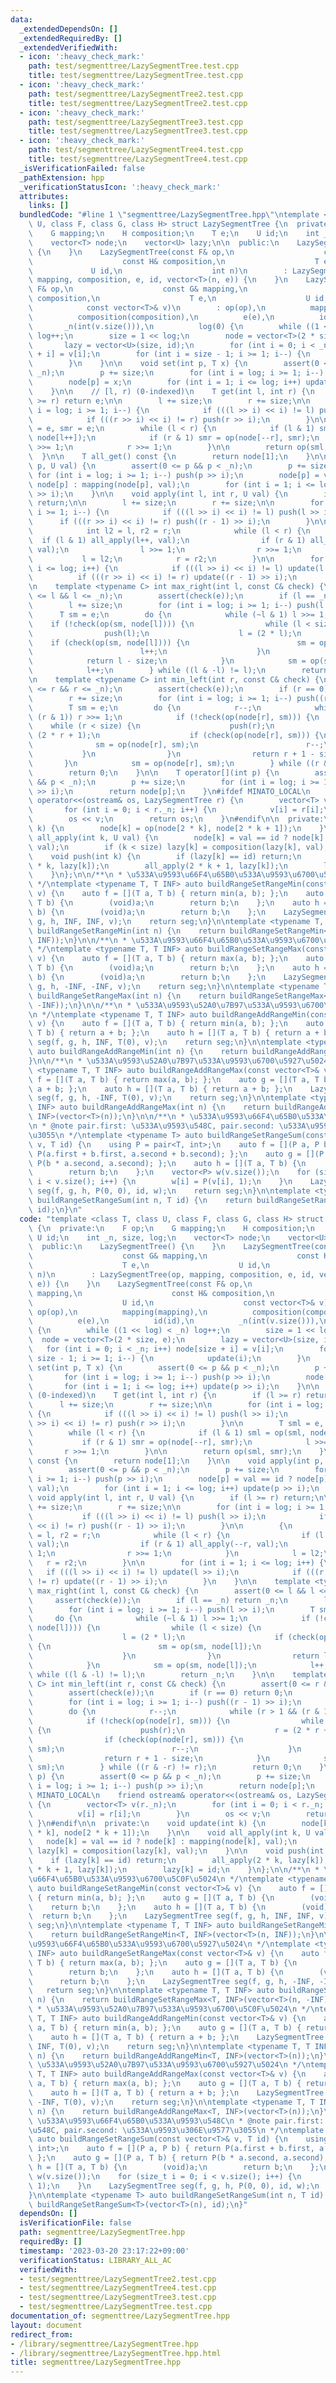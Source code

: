 ```yaml
---
data:
  _extendedDependsOn: []
  _extendedRequiredBy: []
  _extendedVerifiedWith:
  - icon: ':heavy_check_mark:'
    path: test/segmenttree/LazySegmentTree.test.cpp
    title: test/segmenttree/LazySegmentTree.test.cpp
  - icon: ':heavy_check_mark:'
    path: test/segmenttree/LazySegmentTree2.test.cpp
    title: test/segmenttree/LazySegmentTree2.test.cpp
  - icon: ':heavy_check_mark:'
    path: test/segmenttree/LazySegmentTree3.test.cpp
    title: test/segmenttree/LazySegmentTree3.test.cpp
  - icon: ':heavy_check_mark:'
    path: test/segmenttree/LazySegmentTree4.test.cpp
    title: test/segmenttree/LazySegmentTree4.test.cpp
  _isVerificationFailed: false
  _pathExtension: hpp
  _verificationStatusIcon: ':heavy_check_mark:'
  attributes:
    links: []
  bundledCode: "#line 1 \"segmenttree/LazySegmentTree.hpp\"\ntemplate <class T, class\
    \ U, class F, class G, class H> struct LazySegmentTree {\n  private:\n    F op;\n\
    \    G mapping;\n    H composition;\n    T e;\n    U id;\n    int _n, size, log;\n\
    \    vector<T> node;\n    vector<U> lazy;\n\n  public:\n    LazySegmentTree()\
    \ {\n    }\n    LazySegmentTree(const F& op,\n                    const G& mapping,\n\
    \                    const H& composition,\n                    T e,\n       \
    \             U id,\n                    int n)\n        : LazySegmentTree(op,\
    \ mapping, composition, e, id, vector<T>(n, e)) {\n    }\n    LazySegmentTree(const\
    \ F& op,\n                    const G& mapping,\n                    const H&\
    \ composition,\n                    T e,\n                    U id,\n        \
    \            const vector<T>& v)\n        : op(op),\n          mapping(mapping),\n\
    \          composition(composition),\n          e(e),\n          id(id),\n   \
    \       _n(int(v.size())),\n          log(0) {\n        while ((1 << log) < _n)\
    \ log++;\n        size = 1 << log;\n        node = vector<T>(2 * size, e);\n \
    \       lazy = vector<U>(size, id);\n        for (int i = 0; i < _n; i++) node[size\
    \ + i] = v[i];\n        for (int i = size - 1; i >= 1; i--) {\n            update(i);\n\
    \        }\n    }\n\n    void set(int p, T x) {\n        assert(0 <= p && p <\
    \ _n);\n        p += size;\n        for (int i = log; i >= 1; i--) push(p >> i);\n\
    \        node[p] = x;\n        for (int i = 1; i <= log; i++) update(p >> i);\n\
    \    }\n\n    // [l, r) (0-indexed)\n    T get(int l, int r) {\n        if (l\
    \ >= r) return e;\n\n        l += size;\n        r += size;\n\n        for (int\
    \ i = log; i >= 1; i--) {\n            if (((l >> i) << i) != l) push(l >> i);\n\
    \            if (((r >> i) << i) != r) push(r >> i);\n        }\n\n        T sml\
    \ = e, smr = e;\n        while (l < r) {\n            if (l & 1) sml = op(sml,\
    \ node[l++]);\n            if (r & 1) smr = op(node[--r], smr);\n            l\
    \ >>= 1;\n            r >>= 1;\n        }\n\n        return op(sml, smr);\n  \
    \  }\n\n    T all_get() const {\n        return node[1];\n    }\n\n    void apply(int\
    \ p, U val) {\n        assert(0 <= p && p < _n);\n        p += size;\n       \
    \ for (int i = log; i >= 1; i--) push(p >> i);\n        node[p] = val == id ?\
    \ node[p] : mapping(node[p], val);\n        for (int i = 1; i <= log; i++) update(p\
    \ >> i);\n    }\n\n    void apply(int l, int r, U val) {\n        if (l >= r)\
    \ return;\n\n        l += size;\n        r += size;\n\n        for (int i = log;\
    \ i >= 1; i--) {\n            if (((l >> i) << i) != l) push(l >> i);\n      \
    \      if (((r >> i) << i) != r) push((r - 1) >> i);\n        }\n\n        {\n\
    \            int l2 = l, r2 = r;\n            while (l < r) {\n              \
    \  if (l & 1) all_apply(l++, val);\n                if (r & 1) all_apply(--r,\
    \ val);\n                l >>= 1;\n                r >>= 1;\n            }\n \
    \           l = l2;\n            r = r2;\n        }\n\n        for (int i = 1;\
    \ i <= log; i++) {\n            if (((l >> i) << i) != l) update(l >> i);\n  \
    \          if (((r >> i) << i) != r) update((r - 1) >> i);\n        }\n    }\n\
    \n    template <typename C> int max_right(int l, const C& check) {\n        assert(0\
    \ <= l && l <= _n);\n        assert(check(e));\n        if (l == _n) return _n;\n\
    \        l += size;\n        for (int i = log; i >= 1; i--) push(l >> i);\n  \
    \      T sm = e;\n        do {\n            while (~l & 1) l >>= 1;\n        \
    \    if (!check(op(sm, node[l]))) {\n                while (l < size) {\n    \
    \                push(l);\n                    l = (2 * l);\n                \
    \    if (check(op(sm, node[l]))) {\n                        sm = op(sm, node[l]);\n\
    \                        l++;\n                    }\n                }\n    \
    \            return l - size;\n            }\n            sm = op(sm, node[l]);\n\
    \            l++;\n        } while ((l & -l) != l);\n        return _n;\n    }\n\
    \n    template <typename C> int min_left(int r, const C& check) {\n        assert(0\
    \ <= r && r <= _n);\n        assert(check(e));\n        if (r == 0) return 0;\n\
    \        r += size;\n        for (int i = log; i >= 1; i--) push((r - 1) >> i);\n\
    \        T sm = e;\n        do {\n            r--;\n            while (r > 1 &&\
    \ (r & 1)) r >>= 1;\n            if (!check(op(node[r], sm))) {\n            \
    \    while (r < size) {\n                    push(r);\n                    r =\
    \ (2 * r + 1);\n                    if (check(op(node[r], sm))) {\n          \
    \              sm = op(node[r], sm);\n                        r--;\n         \
    \           }\n                }\n                return r + 1 - size;\n     \
    \       }\n            sm = op(node[r], sm);\n        } while ((r & -r) != r);\n\
    \        return 0;\n    }\n\n    T operator[](int p) {\n        assert(0 <= p\
    \ && p < _n);\n        p += size;\n        for (int i = log; i >= 1; i--) push(p\
    \ >> i);\n        return node[p];\n    }\n#ifdef MINATO_LOCAL\n    friend ostream&\
    \ operator<<(ostream& os, LazySegmentTree r) {\n        vector<T> v(r._n);\n \
    \       for (int i = 0; i < r._n; i++) {\n            v[i] = r[i];\n        }\n\
    \        os << v;\n        return os;\n    }\n#endif\n\n  private:\n    void update(int\
    \ k) {\n        node[k] = op(node[2 * k], node[2 * k + 1]);\n    }\n\n    void\
    \ all_apply(int k, U val) {\n        node[k] = val == id ? node[k] : mapping(node[k],\
    \ val);\n        if (k < size) lazy[k] = composition(lazy[k], val);\n    }\n\n\
    \    void push(int k) {\n        if (lazy[k] == id) return;\n        all_apply(2\
    \ * k, lazy[k]);\n        all_apply(2 * k + 1, lazy[k]);\n        lazy[k] = id;\n\
    \    }\n};\n\n/**\n * \u533A\u9593\u66F4\u65B0\u533A\u9593\u6700\u5C0F\u5024\n\
    \ */\ntemplate <typename T, T INF> auto buildRangeSetRangeMin(const vector<T>&\
    \ v) {\n    auto f = [](T a, T b) { return min(a, b); };\n    auto g = [](T a,\
    \ T b) {\n        (void)a;\n        return b;\n    };\n    auto h = [](T a, T\
    \ b) {\n        (void)a;\n        return b;\n    };\n    LazySegmentTree seg(f,\
    \ g, h, INF, INF, v);\n    return seg;\n}\n\ntemplate <typename T, T INF> auto\
    \ buildRangeSetRangeMin(int n) {\n    return buildRangeSetRangeMin<T, INF>(vector<T>(n,\
    \ INF));\n}\n\n/**\n * \u533A\u9593\u66F4\u65B0\u533A\u9593\u6700\u5927\u5024\n\
    \ */\ntemplate <typename T, T INF> auto buildRangeSetRangeMax(const vector<T>&\
    \ v) {\n    auto f = [](T a, T b) { return max(a, b); };\n    auto g = [](T a,\
    \ T b) {\n        (void)a;\n        return b;\n    };\n    auto h = [](T a, T\
    \ b) {\n        (void)a;\n        return b;\n    };\n    LazySegmentTree seg(f,\
    \ g, h, -INF, -INF, v);\n    return seg;\n}\n\ntemplate <typename T, T INF> auto\
    \ buildRangeSetRangeMax(int n) {\n    return buildRangeSetRangeMax<T, INF>(vector<T>(n,\
    \ -INF));\n}\n\n/**\n * \u533A\u9593\u52A0\u7B97\u533A\u9593\u6700\u5C0F\u5024\
    \n */\ntemplate <typename T, T INF> auto buildRangeAddRangeMin(const vector<T>&\
    \ v) {\n    auto f = [](T a, T b) { return min(a, b); };\n    auto g = [](T a,\
    \ T b) { return a + b; };\n    auto h = [](T a, T b) { return a + b; };\n    LazySegmentTree\
    \ seg(f, g, h, INF, T(0), v);\n    return seg;\n}\n\ntemplate <typename T, T INF>\
    \ auto buildRangeAddRangeMin(int n) {\n    return buildRangeAddRangeMin<T, INF>(vector<T>(n));\n\
    }\n\n/**\n * \u533A\u9593\u52A0\u7B97\u533A\u9593\u6700\u5927\u5024\n */\ntemplate\
    \ <typename T, T INF> auto buildRangeAddRangeMax(const vector<T>& v) {\n    auto\
    \ f = [](T a, T b) { return max(a, b); };\n    auto g = [](T a, T b) { return\
    \ a + b; };\n    auto h = [](T a, T b) { return a + b; };\n    LazySegmentTree\
    \ seg(f, g, h, -INF, T(0), v);\n    return seg;\n}\n\ntemplate <typename T, T\
    \ INF> auto buildRangeAddRangeMax(int n) {\n    return buildRangeAddRangeMax<T,\
    \ INF>(vector<T>(n));\n}\n\n/**\n * \u533A\u9593\u66F4\u65B0\u533A\u9593\u548C\
    \n * @note pair.first: \u533A\u9593\u548C, pair.second: \u533A\u9593\u306E\u9577\
    \u3055\n */\ntemplate <typename T> auto buildRangeSetRangeSum(const vector<T>&\
    \ v, T id) {\n    using P = pair<T, int>;\n    auto f = [](P a, P b) { return\
    \ P(a.first + b.first, a.second + b.second); };\n    auto g = [](P a, T b) { return\
    \ P(b * a.second, a.second); };\n    auto h = [](T a, T b) {\n        (void)a;\n\
    \        return b;\n    };\n    vector<P> w(v.size());\n    for (size_t i = 0;\
    \ i < v.size(); i++) {\n        w[i] = P(v[i], 1);\n    }\n    LazySegmentTree\
    \ seg(f, g, h, P(0, 0), id, w);\n    return seg;\n}\n\ntemplate <typename T> auto\
    \ buildRangeSetRangeSum(int n, T id) {\n    return buildRangeSetRangeSum<T>(vector<T>(n),\
    \ id);\n}\n"
  code: "template <class T, class U, class F, class G, class H> struct LazySegmentTree\
    \ {\n  private:\n    F op;\n    G mapping;\n    H composition;\n    T e;\n   \
    \ U id;\n    int _n, size, log;\n    vector<T> node;\n    vector<U> lazy;\n\n\
    \  public:\n    LazySegmentTree() {\n    }\n    LazySegmentTree(const F& op,\n\
    \                    const G& mapping,\n                    const H& composition,\n\
    \                    T e,\n                    U id,\n                    int\
    \ n)\n        : LazySegmentTree(op, mapping, composition, e, id, vector<T>(n,\
    \ e)) {\n    }\n    LazySegmentTree(const F& op,\n                    const G&\
    \ mapping,\n                    const H& composition,\n                    T e,\n\
    \                    U id,\n                    const vector<T>& v)\n        :\
    \ op(op),\n          mapping(mapping),\n          composition(composition),\n\
    \          e(e),\n          id(id),\n          _n(int(v.size())),\n          log(0)\
    \ {\n        while ((1 << log) < _n) log++;\n        size = 1 << log;\n      \
    \  node = vector<T>(2 * size, e);\n        lazy = vector<U>(size, id);\n     \
    \   for (int i = 0; i < _n; i++) node[size + i] = v[i];\n        for (int i =\
    \ size - 1; i >= 1; i--) {\n            update(i);\n        }\n    }\n\n    void\
    \ set(int p, T x) {\n        assert(0 <= p && p < _n);\n        p += size;\n \
    \       for (int i = log; i >= 1; i--) push(p >> i);\n        node[p] = x;\n \
    \       for (int i = 1; i <= log; i++) update(p >> i);\n    }\n\n    // [l, r)\
    \ (0-indexed)\n    T get(int l, int r) {\n        if (l >= r) return e;\n\n  \
    \      l += size;\n        r += size;\n\n        for (int i = log; i >= 1; i--)\
    \ {\n            if (((l >> i) << i) != l) push(l >> i);\n            if (((r\
    \ >> i) << i) != r) push(r >> i);\n        }\n\n        T sml = e, smr = e;\n\
    \        while (l < r) {\n            if (l & 1) sml = op(sml, node[l++]);\n \
    \           if (r & 1) smr = op(node[--r], smr);\n            l >>= 1;\n     \
    \       r >>= 1;\n        }\n\n        return op(sml, smr);\n    }\n\n    T all_get()\
    \ const {\n        return node[1];\n    }\n\n    void apply(int p, U val) {\n\
    \        assert(0 <= p && p < _n);\n        p += size;\n        for (int i = log;\
    \ i >= 1; i--) push(p >> i);\n        node[p] = val == id ? node[p] : mapping(node[p],\
    \ val);\n        for (int i = 1; i <= log; i++) update(p >> i);\n    }\n\n   \
    \ void apply(int l, int r, U val) {\n        if (l >= r) return;\n\n        l\
    \ += size;\n        r += size;\n\n        for (int i = log; i >= 1; i--) {\n \
    \           if (((l >> i) << i) != l) push(l >> i);\n            if (((r >> i)\
    \ << i) != r) push((r - 1) >> i);\n        }\n\n        {\n            int l2\
    \ = l, r2 = r;\n            while (l < r) {\n                if (l & 1) all_apply(l++,\
    \ val);\n                if (r & 1) all_apply(--r, val);\n                l >>=\
    \ 1;\n                r >>= 1;\n            }\n            l = l2;\n         \
    \   r = r2;\n        }\n\n        for (int i = 1; i <= log; i++) {\n         \
    \   if (((l >> i) << i) != l) update(l >> i);\n            if (((r >> i) << i)\
    \ != r) update((r - 1) >> i);\n        }\n    }\n\n    template <typename C> int\
    \ max_right(int l, const C& check) {\n        assert(0 <= l && l <= _n);\n   \
    \     assert(check(e));\n        if (l == _n) return _n;\n        l += size;\n\
    \        for (int i = log; i >= 1; i--) push(l >> i);\n        T sm = e;\n   \
    \     do {\n            while (~l & 1) l >>= 1;\n            if (!check(op(sm,\
    \ node[l]))) {\n                while (l < size) {\n                    push(l);\n\
    \                    l = (2 * l);\n                    if (check(op(sm, node[l])))\
    \ {\n                        sm = op(sm, node[l]);\n                        l++;\n\
    \                    }\n                }\n                return l - size;\n\
    \            }\n            sm = op(sm, node[l]);\n            l++;\n        }\
    \ while ((l & -l) != l);\n        return _n;\n    }\n\n    template <typename\
    \ C> int min_left(int r, const C& check) {\n        assert(0 <= r && r <= _n);\n\
    \        assert(check(e));\n        if (r == 0) return 0;\n        r += size;\n\
    \        for (int i = log; i >= 1; i--) push((r - 1) >> i);\n        T sm = e;\n\
    \        do {\n            r--;\n            while (r > 1 && (r & 1)) r >>= 1;\n\
    \            if (!check(op(node[r], sm))) {\n                while (r < size)\
    \ {\n                    push(r);\n                    r = (2 * r + 1);\n    \
    \                if (check(op(node[r], sm))) {\n                        sm = op(node[r],\
    \ sm);\n                        r--;\n                    }\n                }\n\
    \                return r + 1 - size;\n            }\n            sm = op(node[r],\
    \ sm);\n        } while ((r & -r) != r);\n        return 0;\n    }\n\n    T operator[](int\
    \ p) {\n        assert(0 <= p && p < _n);\n        p += size;\n        for (int\
    \ i = log; i >= 1; i--) push(p >> i);\n        return node[p];\n    }\n#ifdef\
    \ MINATO_LOCAL\n    friend ostream& operator<<(ostream& os, LazySegmentTree r)\
    \ {\n        vector<T> v(r._n);\n        for (int i = 0; i < r._n; i++) {\n  \
    \          v[i] = r[i];\n        }\n        os << v;\n        return os;\n   \
    \ }\n#endif\n\n  private:\n    void update(int k) {\n        node[k] = op(node[2\
    \ * k], node[2 * k + 1]);\n    }\n\n    void all_apply(int k, U val) {\n     \
    \   node[k] = val == id ? node[k] : mapping(node[k], val);\n        if (k < size)\
    \ lazy[k] = composition(lazy[k], val);\n    }\n\n    void push(int k) {\n    \
    \    if (lazy[k] == id) return;\n        all_apply(2 * k, lazy[k]);\n        all_apply(2\
    \ * k + 1, lazy[k]);\n        lazy[k] = id;\n    }\n};\n\n/**\n * \u533A\u9593\
    \u66F4\u65B0\u533A\u9593\u6700\u5C0F\u5024\n */\ntemplate <typename T, T INF>\
    \ auto buildRangeSetRangeMin(const vector<T>& v) {\n    auto f = [](T a, T b)\
    \ { return min(a, b); };\n    auto g = [](T a, T b) {\n        (void)a;\n    \
    \    return b;\n    };\n    auto h = [](T a, T b) {\n        (void)a;\n      \
    \  return b;\n    };\n    LazySegmentTree seg(f, g, h, INF, INF, v);\n    return\
    \ seg;\n}\n\ntemplate <typename T, T INF> auto buildRangeSetRangeMin(int n) {\n\
    \    return buildRangeSetRangeMin<T, INF>(vector<T>(n, INF));\n}\n\n/**\n * \u533A\
    \u9593\u66F4\u65B0\u533A\u9593\u6700\u5927\u5024\n */\ntemplate <typename T, T\
    \ INF> auto buildRangeSetRangeMax(const vector<T>& v) {\n    auto f = [](T a,\
    \ T b) { return max(a, b); };\n    auto g = [](T a, T b) {\n        (void)a;\n\
    \        return b;\n    };\n    auto h = [](T a, T b) {\n        (void)a;\n  \
    \      return b;\n    };\n    LazySegmentTree seg(f, g, h, -INF, -INF, v);\n \
    \   return seg;\n}\n\ntemplate <typename T, T INF> auto buildRangeSetRangeMax(int\
    \ n) {\n    return buildRangeSetRangeMax<T, INF>(vector<T>(n, -INF));\n}\n\n/**\n\
    \ * \u533A\u9593\u52A0\u7B97\u533A\u9593\u6700\u5C0F\u5024\n */\ntemplate <typename\
    \ T, T INF> auto buildRangeAddRangeMin(const vector<T>& v) {\n    auto f = [](T\
    \ a, T b) { return min(a, b); };\n    auto g = [](T a, T b) { return a + b; };\n\
    \    auto h = [](T a, T b) { return a + b; };\n    LazySegmentTree seg(f, g, h,\
    \ INF, T(0), v);\n    return seg;\n}\n\ntemplate <typename T, T INF> auto buildRangeAddRangeMin(int\
    \ n) {\n    return buildRangeAddRangeMin<T, INF>(vector<T>(n));\n}\n\n/**\n *\
    \ \u533A\u9593\u52A0\u7B97\u533A\u9593\u6700\u5927\u5024\n */\ntemplate <typename\
    \ T, T INF> auto buildRangeAddRangeMax(const vector<T>& v) {\n    auto f = [](T\
    \ a, T b) { return max(a, b); };\n    auto g = [](T a, T b) { return a + b; };\n\
    \    auto h = [](T a, T b) { return a + b; };\n    LazySegmentTree seg(f, g, h,\
    \ -INF, T(0), v);\n    return seg;\n}\n\ntemplate <typename T, T INF> auto buildRangeAddRangeMax(int\
    \ n) {\n    return buildRangeAddRangeMax<T, INF>(vector<T>(n));\n}\n\n/**\n *\
    \ \u533A\u9593\u66F4\u65B0\u533A\u9593\u548C\n * @note pair.first: \u533A\u9593\
    \u548C, pair.second: \u533A\u9593\u306E\u9577\u3055\n */\ntemplate <typename T>\
    \ auto buildRangeSetRangeSum(const vector<T>& v, T id) {\n    using P = pair<T,\
    \ int>;\n    auto f = [](P a, P b) { return P(a.first + b.first, a.second + b.second);\
    \ };\n    auto g = [](P a, T b) { return P(b * a.second, a.second); };\n    auto\
    \ h = [](T a, T b) {\n        (void)a;\n        return b;\n    };\n    vector<P>\
    \ w(v.size());\n    for (size_t i = 0; i < v.size(); i++) {\n        w[i] = P(v[i],\
    \ 1);\n    }\n    LazySegmentTree seg(f, g, h, P(0, 0), id, w);\n    return seg;\n\
    }\n\ntemplate <typename T> auto buildRangeSetRangeSum(int n, T id) {\n    return\
    \ buildRangeSetRangeSum<T>(vector<T>(n), id);\n}"
  dependsOn: []
  isVerificationFile: false
  path: segmenttree/LazySegmentTree.hpp
  requiredBy: []
  timestamp: '2023-03-20 23:17:22+09:00'
  verificationStatus: LIBRARY_ALL_AC
  verifiedWith:
  - test/segmenttree/LazySegmentTree2.test.cpp
  - test/segmenttree/LazySegmentTree4.test.cpp
  - test/segmenttree/LazySegmentTree3.test.cpp
  - test/segmenttree/LazySegmentTree.test.cpp
documentation_of: segmenttree/LazySegmentTree.hpp
layout: document
redirect_from:
- /library/segmenttree/LazySegmentTree.hpp
- /library/segmenttree/LazySegmentTree.hpp.html
title: segmenttree/LazySegmentTree.hpp
---
```

